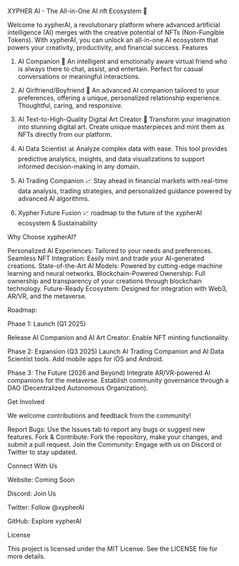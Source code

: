 XYPHER AI - The All-in-One AI nft Ecosystem 🚀

Welcome to xypherAI, a revolutionary platform where advanced artificial intelligence (AI) merges with the creative potential of NFTs (Non-Fungible Tokens). With xypherAI, you can unlock an all-in-one AI ecosystem that powers your creativity, productivity, and financial success.
Features
1. AI Companion 🤝
An intelligent and emotionally aware virtual friend who is always there to chat, assist, and entertain. Perfect for casual conversations or meaningful interactions.

2. AI Girlfriend/Boyfriend 💖
An advanced AI companion tailored to your preferences, offering a unique, personalized relationship experience. Thoughtful, caring, and responsive.

3. AI Text-to-High-Quality Digital Art Creator 🎨
Transform your imagination into stunning digital art. Create unique masterpieces and mint them as NFTs directly from our platform.

4. AI Data Scientist 📊
Analyze complex data with ease. This tool provides predictive analytics, insights, and data visualizations to support informed decision-making in any domain.

5. AI Trading Companion 📈
Stay ahead in financial markets with real-time data analysis, trading strategies, and personalized guidance powered by advanced AI algorithms.

6. Xypher Future Fusion 📈
roadmap to the future of the xypherAI ecosystem & Sustainability

Why Choose xypherAI?

Personalized AI Experiences: Tailored to your needs and preferences.
Seamless NFT Integration: Easily mint and trade your AI-generated creations.
State-of-the-Art AI Models: Powered by cutting-edge machine learning and neural networks.
Blockchain-Powered Ownership: Full ownership and transparency of your creations through blockchain technology.
Future-Ready Ecosystem: Designed for integration with Web3, AR/VR, and the metaverse.

Roadmap:

Phase 1: Launch (Q1 2025)

Release AI Companion and AI Art Creator.
Enable NFT minting functionality.

Phase 2: Expansion (Q3 2025)
Launch AI Trading Companion and AI Data Scientist tools.
Add mobile apps for iOS and Android.

Phase 3: The Future (2026 and Beyond)
Integrate AR/VR-powered AI companions for the metaverse.
Establish community governance through a DAO (Decentralized Autonomous Organization).

Get Involved

We welcome contributions and feedback from the community!

Report Bugs: Use the Issues tab to report any bugs or suggest new features.
Fork & Contribute: Fork the repository, make your changes, and submit a pull request.
Join the Community: Engage with us on Discord or Twitter to stay updated.

Connect With Us

Website: Coming Soon

Discord: Join Us

Twitter: Follow @xypherAI

GitHub: Explore xypherAI

License

This project is licensed under the MIT License. See the LICENSE file for more details.
